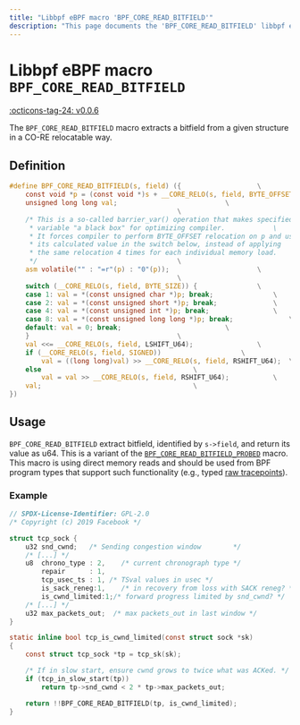 ```yaml
---
title: "Libbpf eBPF macro 'BPF_CORE_READ_BITFIELD'"
description: "This page documents the 'BPF_CORE_READ_BITFIELD' libbpf eBPF macro, including its definition, usage, and examples."
---
```

# Libbpf eBPF macro `BPF_CORE_READ_BITFIELD`

[:octicons-tag-24: v0.0.6](https://github.com/libbpf/libbpf/releases/tag/v0.0.6)

The `BPF_CORE_READ_BITFIELD` macro extracts a bitfield from a given structure in a CO-RE relocatable way.

## Definition

```c
#define BPF_CORE_READ_BITFIELD(s, field) ({				      \
	const void *p = (const void *)s + __CORE_RELO(s, field, BYTE_OFFSET); \
	unsigned long long val;						      \
									      \
	/* This is a so-called barrier_var() operation that makes specified   \
	 * variable "a black box" for optimizing compiler.		      \
	 * It forces compiler to perform BYTE_OFFSET relocation on p and use  \
	 * its calculated value in the switch below, instead of applying      \
	 * the same relocation 4 times for each individual memory load.       \
	 */								      \
	asm volatile("" : "=r"(p) : "0"(p));				      \
									      \
	switch (__CORE_RELO(s, field, BYTE_SIZE)) {			      \
	case 1: val = *(const unsigned char *)p; break;			      \
	case 2: val = *(const unsigned short *)p; break;		      \
	case 4: val = *(const unsigned int *)p; break;			      \
	case 8: val = *(const unsigned long long *)p; break;		      \
	default: val = 0; break;					      \
	}								      \
	val <<= __CORE_RELO(s, field, LSHIFT_U64);			      \
	if (__CORE_RELO(s, field, SIGNED))				      \
		val = ((long long)val) >> __CORE_RELO(s, field, RSHIFT_U64);  \
	else								      \
		val = val >> __CORE_RELO(s, field, RSHIFT_U64);		      \
	val;								      \
})
```

## Usage

`BPF_CORE_READ_BITFIELD` extract bitfield, identified by `s->field`, and return its value as u64. This is a variant of the [`BPF_CORE_READ_BITFIELD_PROBED`](BPF_CORE_READ_BITFIELD_PROBED.md) macro. This macro is using direct memory reads and should be used from BPF program types that support such functionality (e.g., typed [raw tracepoints](../../../linux/program-type/BPF_PROG_TYPE_TRACING.md#raw-tracepoint)).

### Example

```c
// SPDX-License-Identifier: GPL-2.0
/* Copyright (c) 2019 Facebook */

struct tcp_sock {
    u32	snd_cwnd;	/* Sending congestion window		*/
    /* [...] */
    u8	chrono_type : 2,	/* current chronograph type */
		repair      : 1,
		tcp_usec_ts : 1, /* TSval values in usec */
		is_sack_reneg:1,    /* in recovery from loss with SACK reneg? */
		is_cwnd_limited:1;/* forward progress limited by snd_cwnd? */
    /* [...] */
    u32	max_packets_out;  /* max packets_out in last window */
}

static inline bool tcp_is_cwnd_limited(const struct sock *sk)
{
	const struct tcp_sock *tp = tcp_sk(sk);

	/* If in slow start, ensure cwnd grows to twice what was ACKed. */
	if (tcp_in_slow_start(tp))
		return tp->snd_cwnd < 2 * tp->max_packets_out;

	return !!BPF_CORE_READ_BITFIELD(tp, is_cwnd_limited);
}
```
